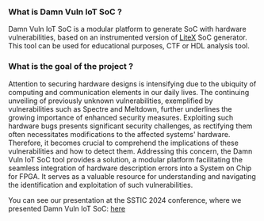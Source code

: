 ### What is Damn Vuln IoT SoC ?

Damn Vuln IoT SoC is a modular platform to generate SoC with hardware vulnerabilities, based on an instrumented version of [LiteX](https://github.com/enjoy-digital/litex) SoC generator.
This tool can be used for educational purposes, CTF or HDL analysis tool.

### What is the goal of the project ?

Attention to securing hardware designs is intensifying due to the ubiquity of computing and communication elements in our daily lives. The continuing unveiling of previously unknown vulnerabilities, exemplified by vulnerabilities such as Spectre and Meltdown, further underlines the growing importance of enhanced security measures. Exploiting such hardware bugs presents significant security challenges, as rectifying them often necessitates modifications to the affected systems' hardware. Therefore, it becomes crucial to comprehend the implications of these vulnerabilities and how to detect them. Addressing this concern, the Damn Vuln IoT SoC tool provides a solution, a modular platform facilitating the seamless integration of hardware description errors into a System on Chip for FPGA. It serves as a valuable resource for understanding and navigating the identification and exploitation of such vulnerabilities. 

You can see our presentation at the SSTIC 2024 conference, where we presented Damn Vuln IoT SoC: [here](https://www.sstic.org/2024/presentation/damn_vuln_iot_soc/)
